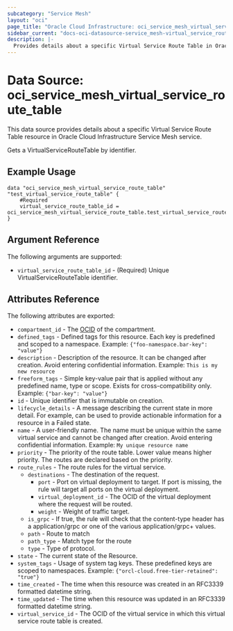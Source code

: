 ```yaml
---
subcategory: "Service Mesh"
layout: "oci"
page_title: "Oracle Cloud Infrastructure: oci_service_mesh_virtual_service_route_table"
sidebar_current: "docs-oci-datasource-service_mesh-virtual_service_route_table"
description: |-
  Provides details about a specific Virtual Service Route Table in Oracle Cloud Infrastructure Service Mesh service
---
```


# Data Source: oci_service_mesh_virtual_service_route_table
This data source provides details about a specific Virtual Service Route Table resource in Oracle Cloud Infrastructure Service Mesh service.

Gets a VirtualServiceRouteTable by identifier.

## Example Usage

```hcl
data "oci_service_mesh_virtual_service_route_table" "test_virtual_service_route_table" {
	#Required
	virtual_service_route_table_id = oci_service_mesh_virtual_service_route_table.test_virtual_service_route_table.id
}
```

## Argument Reference

The following arguments are supported:

* `virtual_service_route_table_id` - (Required) Unique VirtualServiceRouteTable identifier.


## Attributes Reference

The following attributes are exported:

* `compartment_id` - The [OCID](https://docs.cloud.oracle.com/iaas/Content/General/Concepts/identifiers.htm) of the compartment. 
* `defined_tags` - Defined tags for this resource. Each key is predefined and scoped to a namespace. Example: `{"foo-namespace.bar-key": "value"}` 
* `description` - Description of the resource. It can be changed after creation. Avoid entering confidential information.  Example: `This is my new resource` 
* `freeform_tags` - Simple key-value pair that is applied without any predefined name, type or scope. Exists for cross-compatibility only. Example: `{"bar-key": "value"}` 
* `id` - Unique identifier that is immutable on creation.
* `lifecycle_details` - A message describing the current state in more detail. For example, can be used to provide actionable information for a resource in a Failed state.
* `name` - A user-friendly name. The name must be unique within the same virtual service and cannot be changed after creation. Avoid entering confidential information.  Example: `My unique resource name` 
* `priority` - The priority of the route table. Lower value means higher priority. The routes are declared based on the priority.
* `route_rules` - The route rules for the virtual service.
	* `destinations` - The destination of the request.
		* `port` - Port on virtual deployment to target. If port is missing, the rule will target all ports on the virtual deployment.
		* `virtual_deployment_id` - The OCID of the virtual deployment where the request will be routed.
		* `weight` - Weight of traffic target.
	* `is_grpc` - If true, the rule will check that the content-type header has a application/grpc or one of the various application/grpc+ values. 
	* `path` - Route to match
	* `path_type` - Match type for the route
	* `type` - Type of protocol.
* `state` - The current state of the Resource.
* `system_tags` - Usage of system tag keys. These predefined keys are scoped to namespaces. Example: `{"orcl-cloud.free-tier-retained": "true"}` 
* `time_created` - The time when this resource was created in an RFC3339 formatted datetime string.
* `time_updated` - The time when this resource was updated in an RFC3339 formatted datetime string.
* `virtual_service_id` - The OCID of the virtual service in which this virtual service route table is created.

